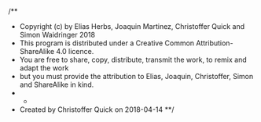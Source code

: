 /**
 * Copyright (c) by Elias Herbs, Joaquin Martinez, Christoffer Quick and Simon Waidringer 2018
 * This program is distributed under a Creative Common Attribution-ShareAlike 4.0 licence.
 * You are free to share, copy, distribute, transmit the work, to remix and adapt the work
 * but you must provide the attribution to Elias, Joaquin, Christoffer, Simon and ShareAlike in kind.
 * *
 * Created by Christoffer Quick on 2018-04-14
 **/
